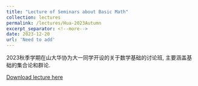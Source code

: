 ```yaml
---
title: "Lecture of Seminars about Basic Math"
collection: lectures
permalink: /lectures/Hua-2023Autumn
excerpt_separator: <!--more-->
date: 2023-12-20
url: 'Need to add'
---
```

2023秋季学期在山大华协为大一同学开设的关于数学基础的讨论班, 主要涵盖基础的集合论和群论.
<!--more-->

[Download lecture here](https://NicolasKeng.github.io/notes/2023autumn.pdf)

